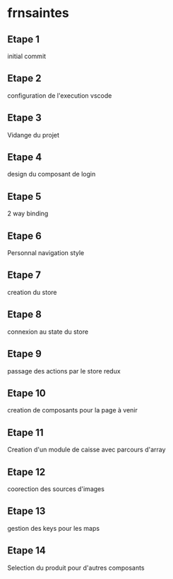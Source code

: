 # frnsaintes

## Etape 1

initial commit

## Etape 2

configuration de l'execution vscode

## Etape 3

Vidange du projet

## Etape 4

design du composant de login

## Etape 5

2 way binding

## Etape 6

Personnal navigation style

## Etape 7

creation du store

## Etape 8

connexion au state du store

## Etape 9

passage des actions par le store redux

## Etape 10 

creation de composants pour la page à venir

## Etape 11

Creation d'un module de caisse avec parcours d'array

## Etape 12

coorection des sources d'images

## Etape 13

gestion des keys pour les maps

## Etape 14

Selection du produit pour d'autres composants
